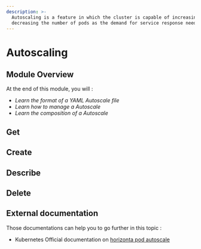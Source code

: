 ```yaml
---
description: >-
  Autoscaling is a feature in which the cluster is capable of increasing or
  decreasing the number of pods as the demand for service response need it.
---
```


# Autoscaling

## Module Overview

At the end of this module, you will :

* _Learn the format of a YAML Autoscale file_
* _Learn how to manage a Autoscale_
* _Learn the composition of a Autoscale_

## Get

## Create

## Describe

## Delete

## External documentation

Those documentations can help you to go further in this topic :

* Kubernetes Official documentation on [horizonta pod autoscale](https://kubernetes.io/docs/tasks/run-application/horizontal-pod-autoscale-walkthrough/)
